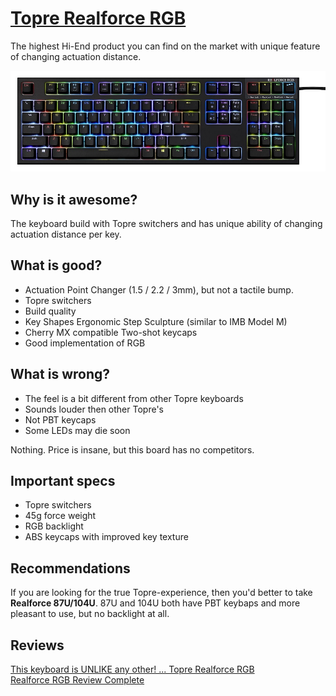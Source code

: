 # [Topre Realforce RGB](http://www.realforce.co.jp/en/products/realforce_rgb/index.html)

The highest Hi-End product you can find on the market with unique feature of changing actuation distance.

![img](realforce_rgb.jpg?style=centerme)

## Why is it awesome?
The keyboard build with Topre switchers and has unique ability of changing actuation distance per key.

## What is good?
* Actuation Point Changer (1.5 / 2.2 / 3mm), but not a tactile bump.
* Topre switchers
* Build quality
* Key Shapes Ergonomic Step Sculpture (similar to IMB Model M)
* Cherry MX compatible Two-shot keycaps
* Good implementation of RGB

## What is wrong?
* The feel is a bit different from other Topre keyboards
* Sounds louder then other Topre's
* Not PBT keycaps
* Some LEDs may die soon

Nothing. Price is insane, but this board has no competitors.

## Important specs
* Topre switchers
* 45g force weight
* RGB backlight
* ABS keycaps with improved key texture

## Recommendations
If you are looking for the true Topre-experience, then you'd better to take **Realforce 87U/104U**.
87U and 104U both have PBT keybaps and more pleasant to use, but no backlight at all.

## Reviews
[This keyboard is UNLIKE any other! ... Topre Realforce RGB](https://youtu.be/D9G3jkxaQYs)\
[Realforce RGB Review Complete](https://youtu.be/FP4o3N4n3mE)
